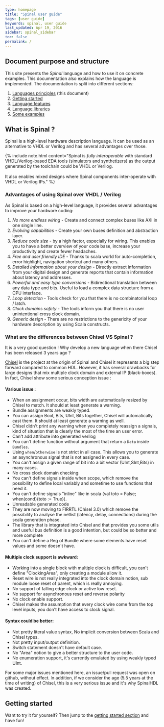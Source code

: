 ```yaml
---
type: homepage
title: "Spinal user guide"
tags: [user guide]
keywords: spinal, user guide
last_updated: Apr 19, 2016
sidebar: spinal_sidebar
toc: false
permalink: /
---
```


## Document purpose and structure
This site presents the *Spinal* language and how to use it on concrete examples. This documentation also explains how the language is implemented. The documentation is split into different sections:

1. [Languages principles](/SpinalDoc/) (this document)
1. [Getting started](/SpinalDoc/spinal_getting_started)
1. [Language features](/SpinalDoc/spinal/core/introduction/)
1. [Language libraries](/SpinalDoc/spinal/lib/introduction/)
1. [Some examples](/SpinalDoc/spinal/examples/simple_ones/)

## What is Spinal ?
Spinal is a high-level hardware description language. It can be used as an alternative to VHDL or Verilog and has several advantages over those.

{% include note.html content="Spinal is *fully interoperable* with standard VHDL/Verilog-based EDA tools (simulators and synthetizers) as the output generated by the toolchain could be VHDL or Verilog. <br/><br/>It also enables mixed designs where Spinal components inter-operate with VHDL or Verilog IPs." %}

### Advantages of using Spinal over VHDL / Verilog
As Spinal is based on a high-level language, it provides several advantages to improve your hardware coding:

1. *No more endless wiring* - Create and connect complex buses like AXI in one single line.
1. *Evolving capabilities* - Create your own buses definition and abstraction layer.
1. *Reduce code size* - by a high factor, especially for wiring. This enables you to have a better overview of your code base, increase your productivity and create fewer headaches.
1. *Free and user friendly IDE* - Thanks to scala world for auto-completion, error highlight, navigation shortcut and many others.
1. *Detailed information about your design* - Directly extract information from your digital design and generate reports that contain information about latency and addresses.
1. *Powerful and easy type conversions* - Bidirectional translation between any data type and bits. Useful to load a complex data structure from a CPU interface.
1. *Loop detection* - Tools check for you that there is no combinatorial loop / latch.
1. *Clock domains safety* - The tools inform you that there is no user unintentional cross clock domain.
1. *Generic design* - There are no restrictions to the genericity of your hardware description by using Scala constructs.

### What are the differences between Chisel VS Spinal ?
It is a very good question ! Why develop a new language when there Chisel has been released 3 years ago ?

[Chisel](https://chisel.eecs.berkeley.edu/) is the project at the origin of Spinal and Chisel it represents a big step forward compared to common HDL. However, it has several drawbacks for large designs that mix multiple clock domain and external IP (black-boxes). In fact, Chisel show some serious conception issue :

#### Various issue :
- When an assignment occur, bits width are automatically resized by Chisel to match. It should at least generate a warning.
- Bundle assignments are weakly typed.
- You can assign Bool, Bits, UInt, Bits together, Chisel will automatically cast them. It should at least generate a warning as well.
- Chisel didn't print any warning when you completely reassign a signals, kind of situation that is clearly the most of the time an user error.
- Can't add attribute into generated verilog
- You can't define function without argument that return a `Data` inside `Bundles`.
- Using `when`/`otherwise` is not strict in all case. This allows you to generate an asynchronous signal that is not assigned in every case.
- You can't assign a given range of bit into a bit vector (UInt,SInt,Bits) in many cases.
- No cross clock domain checking
- You can't define signals inside when scope, which remove the possibility to define local variably and sometime to use functions that need it.
- You can't define signals "inline" like in scala (val toto = False; when(cond){toto := True}).
- Unreadable generated code
- They are now moving to FIRRTL (Chisel 3.0) which remove the possibility to analyse the netlist (latency, delay, connections) during the scala generation phase.
- The library that is integrated into Chisel and that provides you some utils and useful bus definition is a good intention, but could be so better and more complete
- You can't define a Reg of Bundle where some elements have reset values and some doesn't have.

#### Multiple clock support is awkward:
- Working into a single block with multiple clock is difficult, you can't define "ClockingArea", only creating a module allow it.
- Reset wire is not really integrated into the clock domain notion, sub module loose reset of parent, which is really annoying.
- No support of falling edge clock or active low reset.
- No support for asynchronous reset and reverse polarity
- No clock enable support.
- Chisel makes the assumption that every clock wire come from the top level inputs, you don't have access to clock signal.

#### Syntax could be better:
- Not pretty literal value syntax, No implicit conversion between Scala and Chisel types.
- Not pretty input/output definition.
- Switch statement doesn't have default case.
- No "Area" notion to give a better structure to the user code.
- No enumeration support, it's currently emulated by using weakly typed UInt.

For some major issues mentioned here, an issue/pull request was open on github, without effect. In addition, if we consider the age (5.5 years at the time of writing) of Chisel, this is a very serious issue and it's why SpinalHDL was created.

## Getting started
Want to try it for yourself? Then jump to the [getting started section](/SpinalDoc/spinal_getting_started) and have fun!
